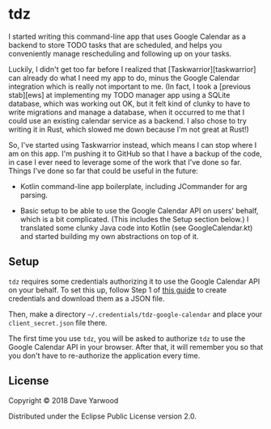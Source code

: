 # tdz

I started writing this command-line app that uses Google Calendar as a backend
to store TODO tasks that are scheduled, and helps you conveniently manage
rescheduling and following up on your tasks.

Luckily, I didn't get too far before I realized that [Taskwarrior][taskwarrior]
can already do what I need my app to do, minus the Google Calendar integration
which is really not important to me. (In fact, I took a [previous stab][ews] at
implementing my TODO manager app using a SQLite database, which was working out
OK, but it felt kind of clunky to have to write migrations and manage a
database, when it occurred to me that I could use an existing calendar service
as a backend. I also chose to try writing it in Rust, which slowed me down
because I'm not great at Rust!)

So, I've started using Taskwarrior instead, which means I can stop where I am on
this app. I'm pushing it to GitHub so that I have a backup of the code, in case
I ever need to leverage some of the work that I've done so far. Things I've done
so far that could be useful in the future:

* Kotlin command-line app boilerplate, including JCommander for arg parsing.

* Basic setup to be able to use the Google Calendar API on users' behalf, which
  is a bit complicated. (This includes the Setup section below.) I translated
  some clunky Java code into Kotlin (see GoogleCalendar.kt) and started building
  my own abstractions on top of it.

## Setup

`tdz` requires some credentials authorizing it to use the Google Calendar API on
your behalf. To set this up, follow Step 1 of [this
guide](https://developers.google.com/calendar/quickstart/java) to create
credentials and download them as a JSON file.

Then, make a directory `~/.credentials/tdz-google-calendar` and place your
`client_secret.json` file there.

The first time you use `tdz`, you will be asked to authorize `tdz` to use the
Google Calendar API in your browser. After that, it will remember you so that
you don't have to re-authorize the application every time.

## License

Copyright © 2018 Dave Yarwood

Distributed under the Eclipse Public License version 2.0.
